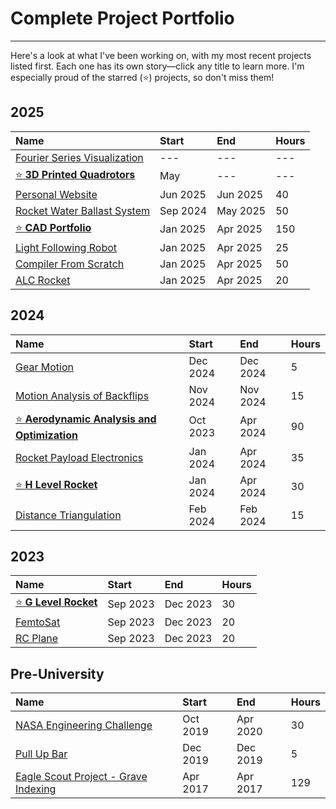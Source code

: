 # Complete Project Portfolio

* * *

Here's a look at what I've been working on, with my most recent projects listed first. Each one has its own story—click any title to learn more. I'm especially proud of the starred (⭐) projects, so don't miss them!

## **2025**

| Name    | Start     | End       | Hours |
|:--------|:----------|:----------|:------|
| [Fourier Series Visualization](projects/2025/fourier.md)        | --- | --- | --- | 
| [:star: **3D Printed Quadrotors**](projects/2025/quadrotor.md)  | May | --- | --- |
| [Personal Website](projects/2025/website.md)                    | Jun 2025 | Jun 2025 | 40 |
| [Rocket Water Ballast System](projects/2025/water-ballast.md)   | Sep 2024 | May 2025 | 50 |
| [:star: **CAD Portfolio**](projects/2025/cad.md)                | Jan 2025 | Apr 2025 | 150|
| [Light Following Robot](projects/2025/ecen301.md)               | Jan 2025 | Apr 2025 | 25 |
| [Compiler From Scratch](projects/2025/compiler.md)              | Jan 2025 | Apr 2025 | 50 |
| [ALC Rocket](projects/2025/alc.md)                              | Jan 2025 | Apr 2025 | 20 |

## **2024**

| Name    | Start     | End       | Hours |
|:--------|:----------|:----------|:------|
| [Gear Motion](projects/2024/gear-motion.md)                                       | Dec 2024 | Dec 2024| 5  |
| [Motion Analysis of Backflips](projects/2024/backflips.md)                        | Nov 2024 | Nov 2024| 15 |
| [:star: **Aerodynamic Analysis and Optimization**](projects/2024/aerodynamics.md) | Oct 2023 | Apr 2024| 90 |
| [Rocket Payload Electronics](projects/2024/payload-electronics.md)                | Jan 2024 | Apr 2024| 35 |
| [:star: **H Level Rocket**](projects/2024/H-rocket.md)                            | Jan 2024 | Apr 2024| 30 |
| [Distance Triangulation](projects/2024/triangulation.md)                          | Feb 2024 | Feb 2024| 15 |

## **2023**

| Name    | Start     | End       | Hours |
|:--------|:----------|:----------|:------|
| [:star: **G Level Rocket**](projects/2023/G-rocket.md) | Sep 2023 | Dec 2023 | 30 |
| [FemtoSat](projects/2023/femtosat.md)                  | Sep 2023 | Dec 2023 | 20 |
| [RC Plane](projects/2023/rc-plane.md)                  | Sep 2023 | Dec 2023 | 20 |

## **Pre-University**

| Name    | Start     | End       | Hours |
|:--------|:----------|:----------|:------|
| [NASA Engineering Challenge](projects/pre-uni/nasa.md)             | Oct 2019 | Apr 2020 | 30 |
| [Pull Up Bar](projects//pre-uni/pull-up.md)                        | Dec 2019 | Dec 2019 | 5  |
| [Eagle Scout Project - Grave Indexing](projects/pre-uni/eagle.md)  | Apr 2017 | Apr 2017 | 129| 

